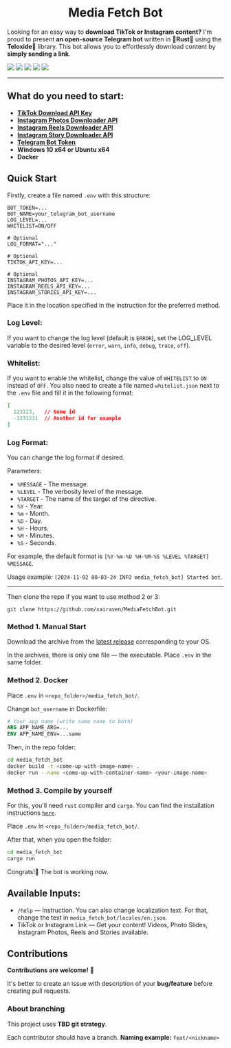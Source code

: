 <h1 align="center">Media Fetch Bot</h1>

Looking for an easy way to **download TikTok or Instagram content?**
I'm proud to present **an open-source Telegram bot** written in 🦀**Rust**🦀 using the **Teloxide**🤖 library.
This bot allows you to effortlessly download content by **simply sending a link**.

![](https://img.shields.io/github/actions/workflow/status/xairaven/MediaFetchBot/release_bot.yml?style=plastic)
![](https://img.shields.io/github/v/release/xairaven/MediaFetchBot?style=plastic)
![](https://img.shields.io/github/commit-activity/m/xairaven/MediaFetchBot?style=plastic)
![](https://img.shields.io/github/license/xairaven/MediaFetchBot?style=plastic)
![](https://img.shields.io/github/issues/xairaven/MediaFetchBot?style=plastic)

---

<h2>What do you need to start:</h2>

- **[TikTok Download API Key](https://rapidapi.com/yi005/api/tiktok-download-without-watermark)**
- **[Instagram Photos Downloader API](https://rapidapi.com/easeapi-easeapi-default/api/instagram-photos-downloader-api)**
- **[Instagram Reels Downloader API](https://rapidapi.com/easeapi-easeapi-default/api/instagram-reels-downloader-api)**
- **[Instagram Story Downloader API](https://rapidapi.com/easeapi-easeapi-default/api/instagram-story-downloader-api)**
- **[Telegram Bot Token](https://t.me/BotFather)**
- **Windows 10 x64 or Ubuntu x64** *<optional>*
- **Docker** *<optional>*

<h2>Quick Start</h2>

Firstly, create a file named `.env` with this structure:

```.env
BOT_TOKEN=...
BOT_NAME=your_telegram_bot_username
LOG_LEVEL=...
WHITELIST=ON/OFF

# Optional
LOG_FORMAT="..."

# Optional
TIKTOK_API_KEY=...

# Optional
INSTAGRAM_PHOTOS_API_KEY=...
INSTAGRAM_REELS_API_KEY=...
INSTAGRAM_STORIES_API_KEY=...
```

Place it in the location specified in the instruction for the preferred method.

### Log Level:
If you want to change the log level (default is `ERROR`), set the LOG_LEVEL variable to the desired level (`error`, `warn`, `info`, `debug`, `trace`, `off`).

### Whitelist:
If you want to enable the whitelist, change the value of `WHITELIST` to `ON` instead of `OFF`.
You also need to create a file named `whitelist.json` next to the `.env` file and fill it in the following format:

```json
[
  123123,   // Some id
  -1231231  // Another id for example
]
```

### Log Format:
You can change the log format if desired.

Parameters:
- `%MESSAGE` - The message.
- `%LEVEL` - The verbosity level of the message.
- `%TARGET` - The name of the target of the directive.
- `%Y` - Year.
- `%m` - Month.
- `%D` - Day.
- `%H` - Hours.
- `%M` - Minutes.
- `%S` - Seconds.

For example, the default format is `[%Y-%m-%D %H-%M-%S %LEVEL %TARGET] %MESSAGE`.

Usage example: `[2024-11-02 00-03-24 INFO media_fetch_bot] Started bot`.

---

Then clone the repo if you want to use method 2 or 3:

```
git clone https://github.com/xairaven/MediaFetchBot.git
```

<h3>Method 1. Manual Start</h3>

Download the archive from the [latest release](github.com/xairaven/MediaFetchBot/releases/latest) corresponding to your OS.

In the archives, there is only one file — the executable. Place `.env` in the same folder.

<h3>Method 2. Docker</h3>

Place `.env` in `<repo_folder>/media_fetch_bot/`.

Change `bot_username` in Dockerfile:

```Dockerfile
# Your app name (write same name to both)
ARG APP_NAME_ARG=...
ENV APP_NAME_ENV=...same
```

Then, in the repo folder:

```sh
cd media_fetch_bot
docker build -t <come-up-with-image-name> .
docker run --name <come-up-with-container-name> <your-image-name>
```

<h3>Method 3. Compile by yourself</h3>

For this, you'll need `rust` compiler and `cargo`.
You can find the installation instructions [`here`](https://doc.rust-lang.org/cargo/getting-started/installation.html).

Place `.env` in `<repo_folder>/media_fetch_bot/`.

After that, when you open the folder:

```sh
cd media_fetch_bot
cargo run
```

Congrats!🥳 The bot is working now.

<h2>Available Inputs:</h2>

- `/help` — Instruction. You can also change localization text. For that, change the text in `media_fetch_bot/locales/en.json`.
- TikTok or Instagram Link — Get your content! Videos, Photo Slides, Instagram Photos, Reels and Stories available.

<h2>Contributions</h2>

**Contributions are welcome!** 🎉

It's better to create an issue with description of your **bug/feature** before creating pull requests.

<h3>About branching</h3>

This project uses **TBD git strategy**.

Each contributor should have a branch. **Naming example:** ```feat/<nickname>```